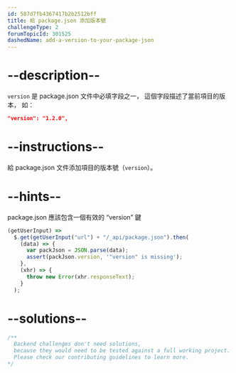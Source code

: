 ```yaml
---
id: 587d7fb4367417b2b2512bff
title: 給 package.json 添加版本號
challengeType: 2
forumTopicId: 301525
dashedName: add-a-version-to-your-package-json
---
```


# --description--

`version` 是 package.json 文件中必填字段之一， 這個字段描述了當前項目的版本， 如：

```json
"version": "1.2.0",
```

# --instructions--

給 package.json 文件添加項目的版本號（`version`）。

# --hints--

package.json 應該包含一個有效的 “version” 鍵

```js
(getUserInput) =>
  $.get(getUserInput("url") + "/_api/package.json").then(
    (data) => {
      var packJson = JSON.parse(data);
      assert(packJson.version, '"version" is missing');
    },
    (xhr) => {
      throw new Error(xhr.responseText);
    }
  );
```

# --solutions--

```js
/**
  Backend challenges don't need solutions, 
  because they would need to be tested against a full working project. 
  Please check our contributing guidelines to learn more.
*/
```
